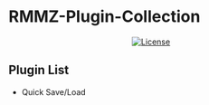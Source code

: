 # RMMZ-Plugin-Collection

<div>
<p align="center">
    <a href="https://github.com/Jim00000/RMMZ-Plugin-Collection/blob/master/LICENSE">
        <img src="https://img.shields.io/github/license/Jim00000/RMMZ-Plugin-Collection" alt="License">
    </a>
</p>
</div>

## Plugin List
- Quick Save/Load